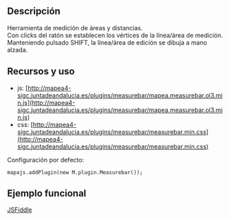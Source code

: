 ## Descripción

Herramienta de medición de áreas y distancias.  
Con clicks del ratón se establecen los vértices de la línea/área de medición.  
Manteniendo pulsado SHIFT, la línea/área de edición se dibuja a mano alzada.

## Recursos y uso

- js: [http://mapea4-sigc.juntadeandalucia.es/plugins/measurebar/mapea.measurebar.ol3.min.js](http://mapea4-sigc.juntadeandalucia.es/plugins/measurebar/mapea.measurebar.ol3.min.js)
- css: [http://mapea4-sigc.juntadeandalucia.es/plugins/measurebar/measurebar.min.css](http://mapea4-sigc.juntadeandalucia.es/plugins/measurebar/measurebar.min.css)

Configuración por defecto:
```
mapajs.addPlugin(new M.plugin.Measurebar());
```

## Ejemplo funcional

[JSFiddle](http://jsfiddle.net/sigcJunta/7kht2bvk/)

